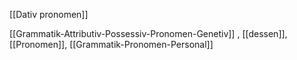 [[Dativ pronomen]]

[[Grammatik-Attributiv-Possessiv-Pronomen-Genetiv]]
, [[dessen]], [[Pronomen]], [[Grammatik-Pronomen-Personal]]